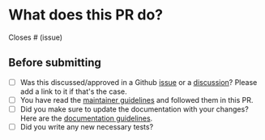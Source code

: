 # What does this PR do?

<!--
Well, hello there! Thank you for proposing modifications to the project.

Make sure to have both a short descriptive title & explain your modifications with the relevant context. Make sure to include reference to Github issues it is related to. For the sake of keeping the library light, if you modified existing dependencies or added new ones, please state it clearly in your description.

-->

<!-- Remove if not applicable -->

Closes # (issue)

## Before submitting

- [ ] Was this discussed/approved in a Github [issue](https://github.com/quack-ai/maintainer-platform/issues?q=is%3Aissue) or a [discussion](https://github.com/quack-ai/maintainer-platform/discussions)? Please add a link to it if that's the case.
- [ ] You have read the [maintainer guidelines](https://github.com/quack-ai/maintainer-platform/blob/main/CONTRIBUTING.md#submitting-a-pull-request) and followed them in this PR.
- [ ] Did you make sure to update the documentation with your changes? Here are the
      [documentation guidelines](https://github.com/quack-ai/maintainer-platform/tree/main/docs).
- [ ] Did you write any new necessary tests?
